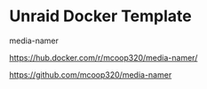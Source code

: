 # Unraid Docker Template

media-namer

https://hub.docker.com/r/mcoop320/media-namer/

https://github.com/mcoop320/media-namer


